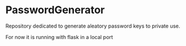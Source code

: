 # PasswordGenerator
Repository dedicated to generate aleatory password keys to private use.

For now it is running with flask in a local port
